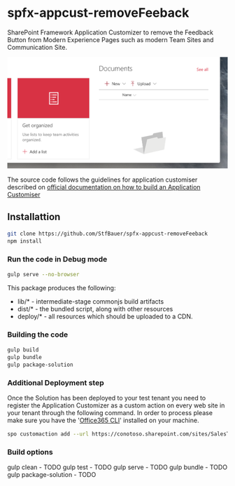 # spfx-appcust-removeFeeback
SharePoint Framework Application Customizer to remove the Feedback Button from Modern Experience Pages such as modern Team Sites and Communication Site.

![Remove Feeback and Mobile app button from moder experience page footer][remove-feeback]

The source code follows the guidelines for application customiser described on [official documentation on how to build an Application Customiser](https://docs.microsoft.com/en-us/sharepoint/dev/spfx/extensions/get-started/build-a-hello-world-extension)

## Installattion

```bash
git clone https://github.com/StfBauer/spfx-appcust-removeFeeback
npm install
```
### Run the code in Debug mode

```bash
gulp serve --no-browser
```

This package produces the following:

* lib/* - intermediate-stage commonjs build artifacts
* dist/* - the bundled script, along with other resources
* deploy/* - all resources which should be uploaded to a CDN.

### Building the code

```bash
gulp build
gulp bundle
gulp package-solution
```

### Additional Deployment step

Once the Solution has been deployed to your test tenant you need to register the Application Customizer as a custom action on every web site in your tenant through the following command.
In order to process please make sure you have the '[Office365 CLI](https://github.com/SharePoint/office365-cli)' installed on your machine.

```bash
spo customaction add --url https://conotoso.sharepoint.com/sites/SalesTeam --title GoodbyeFeedback --name GoodbyeFeedback --location ClientSideExtension.ApplicationCustomizer --clientSideComponentId 1b6c8db5-6877-406a-9bb3-e866418c3c25 --clientSideComponentProperties '{}'
```

### Build options

gulp clean - TODO
gulp test - TODO
gulp serve - TODO
gulp bundle - TODO
gulp package-solution - TODO

[remove-feeback]: ./assets/remove-msft-feedback-buttons.png